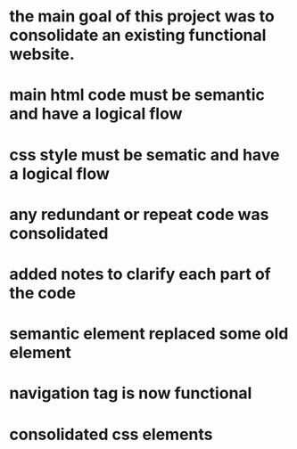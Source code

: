 # the main goal of this project was to consolidate an existing functional website.

# main html code must be semantic and have a logical flow

# css style must be sematic and have a logical flow

# any redundant or repeat code was consolidated

# added notes to clarify each part of the code

# semantic element replaced some old element

# navigation tag is now functional

# consolidated css elements


